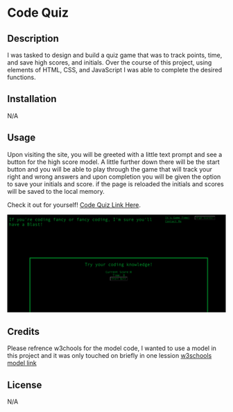 # Code Quiz

## Description

I was tasked to design and build a quiz game that was to track points, time, and save high scores, and initials. Over the course of this project, using elements of HTML, CSS, and JavaScript I was able to complete the desired functions.

## Installation

N/A

## Usage

Upon visiting the site, you will be greeted with a little text prompt and see a button for the high score model. A little further down there will be the start button and you will be able to play through the game that will track your right and wrong answers and upon completion you will be given the option to save your initials and score. if the page is reloaded the initials and scores will be saved to the local memory.

Check it out for yourself! [Code Quiz Link Here](https://philippwinston.github.io/Code-Quiz/).

![alt text](./assets/images/code-quiz-start.jpeg)
## Credits

Please refrence w3chools for the model code, I wanted to use a model in this project and it was only touched on briefly in one lession [w3schools model link ](https://www.w3schools.com/howto/howto_css_modals.asp)

## License

N/A
